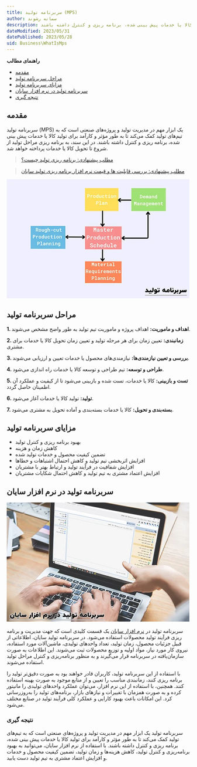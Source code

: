 ```yaml
---
title: سربرنامه تولید (MPS)
author: سمانه رشوند
description: سربرنامه تولید یک ابزار مهم در مدیریت تولید و پروژه‌های صنعتی است که به تیم‌های تولید کمک می‌کند تا به طور مؤثر و کارآمد برای تولید کالا یا خدمات پیش بینی شده، برنامه ریزی و کنترل داشته باشند.
dateModified: 2023/05/31
datePublished: 2023/05/28
uid: Business\WhatIsMps
---
```

**راهنمای مطالب**
- [مقدمه](#مقدمه)
- [مراحل سربرنامه تولید](#مراحل-سربرنامه-تولید)
- [مزایای سربرنامه تولید](#مزایای-سربرنامه-تولید)
- [سربرنامه تولید در نرم افزار سایان](#سربرنامه-تولید-در-نرم-افزار-سایان)
- [نتیجه گیری](#نتیجه-گیری)

## مقدمه
سربرنامه تولید (MPS) یک ابزار مهم در مدیریت تولید و پروژه‌های صنعتی است که به تیم‌های تولید کمک می‌کند تا به طور مؤثر و کارآمد برای تولید کالا یا خدمات پیش بینی شده، برنامه ریزی و کنترل داشته باشند. در این سند، به برنامه ریزی مراحل تولید از شروع تا تحویل کالا یا خدمات پرداخته خواهد شد.

> [مطلب پیشنهادی: برنامه ریزی تولید چیست؟](https://www.hooshkar.com/Wiki/Production/ProductionPlanning)

> [مطلب پیشنهادی: بررسی قابلیت ها و قیمت نرم افزار برنامه ریزی تولید سایان](https://www.hooshkar.com/Software/Fennec/Module/ProductionPlanning)


![سربرنامه تولید (MPS)](./Images/MPS-01.webp)

## مراحل سربرنامه تولید

**1.	اهداف و ماموریت:** اهداف پروژه و ماموریت تیم تولید به طور واضح مشخص می‌شوند.

**2.	زمانبندی:** تعیین زمان برای هر مرحله تولید و تعیین زمان تحویل کالا یا خدمات برای مشتری.

**3.	بررسی و تعیین نیازمندی‌ها:** نیازمندی‌های محصول یا خدمات تعیین و ارزیابی می‌شوند.

**4.	طراحی و توسعه:** تیم طراحی و توسعه کالا یا خدمات راه اندازی می‌شود.

**5.	تست و بازبینی:** کالا یا خدمات، تست شده و بازبینی می‌شود تا از کیفیت و عملکرد آن اطمینان حاصل گردد.

**6.	تولید:** تولید کالا یا خدمات آغاز می‌شود.

**7.	بسته‌بندی و تحویل:** کالا یا خدمات بسته‌بندی و آماده تحویل به مشتری می‌شود.


<!--[لینک در صفحه جدید باز می‌شود](https://www.hooshkar.com/Wiki/Production/Planning){:target="_blank"} -->

 <!-- <a href="https://www.hooshkar.com/Wiki/Production/Planning" target="_blank">مطلب پیشنهادی: برنامه ریزی</a> -->

## مزایای سربرنامه تولید

*	بهبود برنامه ریزی و کنترل تولید
*	کاهش زمان و هزینه
*	تضمین کیفیت محصول و خدمات تولید شده
*	افزایش اثربخشی تیم تولید و کاهش احتمال اشتباهات و خطاها
*	افزایش شفافیت در فرآیند تولید و ارتباط بهتر با مشتریان
*	افزایش اعتماد مشتری به تیم تولید و کاهش احتمال شکایات مشتریان

## سربرنامه تولید در نرم افزار سایان

![سربرنامه تولید در نرم افزار سایان](./Images/MPS-02.webp)

سربرنامه تولید در [نرم افزار سایان](https://www.hooshkar.com/Software/Fennec/Module/ProductionPlanning) یک قسمت کلیدی است که جهت مدیریت و برنامه ریزی فرآیند تولید محصولات استفاده می‌شود. در سربرنامه تولید سایان، اطلاعاتی از قبیل جزئیات محصول، زمان تولید، تعداد واحدهای تولیدی، ماشین‌آلات مورد استفاده، نیروی کار مورد نیاز، مواد اولیه و توزیع محصولات ثبت می‌شوند. این اطلاعات به صورت سازمان‌یافته در سربرنامه قرار می‌گیرند و به منظور برنامه‌ریزی و کنترل مراحل تولید استفاده می‌شوند.

با استفاده از این سربرنامه تولید، کاربران قادر خواهند بود به صورت دقیق‌تر تولید را برنامه ریزی کنند، زمانبندی مناسب را تعیین و از منابع موجود به صورت بهینه استفاده کنند. همچنین، با استفاده از این نرم افزار، می‌توان عملکرد واحدهای تولیدی را مانیتور کرده و به صورت همزمان با تغییرات و نیازهای بازار، برنامه‌های تولید را به‌روز‌رسانی کرد. این امکانات باعث بهبود کارایی و عملکرد کلی فرآیند تولید در صنایع مختلف می‌شود.

### نتیجه گیری

سربرنامه تولید یک ابزار مهم در مدیریت تولید و پروژه‌های صنعتی است که به تیم‌های تولید کمک می‌کند تا به طور مؤثر و کارآمد برای تولید کالا یا خدمات پیش بینی شده، برنامه ریزی و کنترل داشته باشند. با استفاده از نرم افزار سایان، می‌توانید به بهبود برنامه‌ریزی و کنترل تولید، کاهش هزینه‌ها و زمان تولید، تضمین کیفیت محصول و خدمات و افزایش اعتماد مشتری به تیم تولید دست یابید.